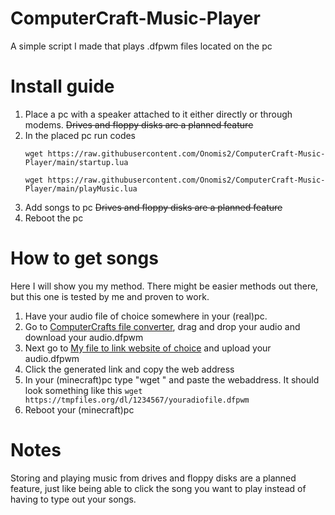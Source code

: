 # ComputerCraft-Music-Player
A simple script I made that plays .dfpwm files located on the pc

# Install guide
1. Place a pc with a speaker attached to it either directly or through modems. ~~Drives and floppy disks are a planned feature~~
2. In the placed pc run codes
   ```
   wget https://raw.githubusercontent.com/Onomis2/ComputerCraft-Music-Player/main/startup.lua
   ```
   ```
   wget https://raw.githubusercontent.com/Onomis2/ComputerCraft-Music-Player/main/playMusic.lua
   ```
6. Add songs to pc ~~Drives and floppy disks are a planned feature~~
7. Reboot the pc

# How to get songs
Here I will show you my method. There might be easier methods out there, but this one is tested by me and proven to work.
1. Have your audio file of choice somewhere in your (real)pc.
2. Go to [ComputerCrafts file converter](https://music.madefor.cc/), drag and drop your audio and download your audio.dfpwm
3. Next go to [My file to link website of choice](https://tmpfiles.org) and upload your audio.dfpwm
4. Click the generated link and copy the web address
5. In your (minecraft)pc type "wget " and paste the webaddress. It should look something like this ```wget https://tmpfiles.org/dl/1234567/youradiofile.dfpwm```
6. Reboot your (minecraft)pc
# Notes
Storing and playing music from drives and floppy disks are a planned feature, just like being able to click the song you want to play instead of having to type out your songs.
